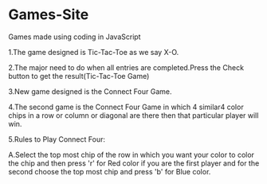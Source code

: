 # Games-Site
Games made using coding in JavaScript

1.The game designed is Tic-Tac-Toe as we say X-O.

2.The major need to do when all entries are completed.Press the Check button to get the result(Tic-Tac-Toe Game)

3.New game designed is the Connect Four Game.

4.The second game is the Connect Four Game in which 4 similar4 color chips in a row or column or diagonal are there then that particular player will win.

5.Rules to Play Connect Four:
  
  A.Select the top most chip of the row in which you want your color to color the chip and then press 'r' for Red color if you      are the first player and for the second choose the top most chip and press 'b' for Blue color.
  
  
